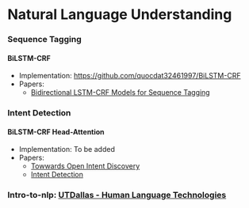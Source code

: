 # Natural Language Understanding

### Sequence Tagging
#### BiLSTM-CRF
- Implementation: https://github.com/quocdat32461997/BiLSTM-CRF
- Papers:
	* [Bidirectional LSTM-CRF Models for Sequence Tagging](https://arxiv.org/pdf/1508.01991v1.pdf)

### Intent Detection
#### BiLSTM-CRF Head-Attention
- Implementation: To be added
- Papers:
	* [Towwards Open Intent Discovery](https://github.com/satyap-cnx/interaction-tunning-tool/blob/master/ML/ML_papers/Towards%20Open%20Intent%20Discovery.pdf)
	* [Intent Detection](https://quocdat32461997.github.io/machine_learning/intent_detection.html)

### Intro-to-nlp: [UTDallas - Human Language Technologies](https://github.com/quocdat32461997/intro-to-nlp)
